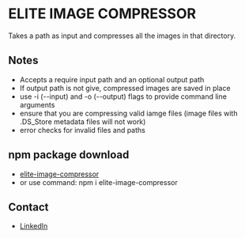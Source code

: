 # ELITE IMAGE COMPRESSOR
Takes a path as input and compresses all the images in that directory.

## Notes
* Accepts a require input path and an optional output path
* If output path is not give, compressed images are saved in place
* use -i (--input) and -o (--output) flags to provide command line arguments
* ensure that you are compressing valid iamge files (image files with .DS_Store metadata files will not work)
* error checks for invalid files and paths

## npm package download
* [elite-image-compressor](https://www.npmjs.com/package/elite-image-compressor)
* or use command: npm i elite-image-compressor
## Contact
* [LinkedIn](https://www.linkedin.com/in/terrencejung/)
